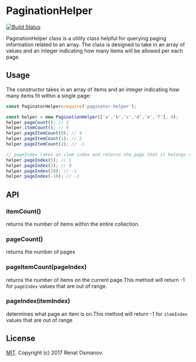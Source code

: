 # PaginationHelper

[![Build Status](https://travis-ci.org/osmanov/paginator-helper.svg?branch=master)](https://travis-ci.org/osmanov/paginator-helper)

PaginationHelper class is a utility class helpful for querying paging information related to an array.
The class is designed to take in an array of values and an integer indicating how many items will be allowed per each page.

## Usage
The constructor takes in an array of items and an integer indicating how many items fit within a single page:

```js
const PaginatorHelper=require('paginator-helper');

const helper = new PaginationHelper(['a','b','c','d','e','f'], 4);
helper.pageCount(); // 2
helper.itemCount(); // 6
helper.pageItemCount(0); // 4
helper.pageItemCount(1); // 2
helper.pageItemCount(2); // -1

// pageIndex takes an item index and returns the page that it belongs on
helper.pageIndex(5); // 1
helper.pageIndex(2); // 0
helper.pageIndex(20); // -1
helper.pageIndex(-10); // -1
```

## API

 ### itemCount()
 returns the number of items within the entire collection.
 
 ### pageCount()
 returns the number of pages
 
 ### pageItemCount(pageIndex)
 returns the number of items on the current page.This method will return -1 for `pageIndex` values that are out of range.
 
 ### pageIndex(itemIndex)
 determines what page an item is on.This method will return -1 for `itemIndex` values that are out of range

## License

[MIT](LICENSE). Copyright (c) 2017 Renat Osmanov.